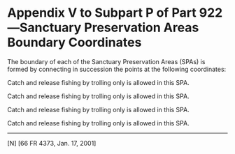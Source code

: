 # Appendix V to Subpart P of Part 922—Sanctuary Preservation Areas Boundary Coordinates 


The boundary of each of the Sanctuary Preservation Areas (SPAs) is formed by connecting in succession the points at the following coordinates: 


Catch and release fishing by trolling only is allowed in this SPA. 


Catch and release fishing by trolling only is allowed in this SPA. 


Catch and release fishing by trolling only is allowed in this SPA.


Catch and release fishing by trolling only is allowed in this SPA.



---

[N] [66 FR 4373, Jan. 17, 2001]




